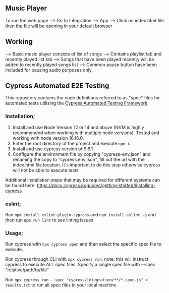 ## Music Player
To run the web page
--> Go to Integration --> App
--> Click on index.html file then the file will be opening in your default browser

## Working
--> Basic music player consists of list of songs
--> Contains playlist tab and recently played list tab
--> Songs that have been played recent;y will be added to recently played songs list
--> Common pause button have been included for pausing audio purposes only.

## Cypress Automated E2E Testing

This repository contains the code definitions referred to as "spec" files for automated tests utilising the [Cypress Automated Testing Framework](https://cypress.io).

### Installation;
1. Install and use Node Version 12 or 14 and above (NVM is highly recommended when working with multiple node versions). Tested and working with node version 10.16.0.
2. Enter the root directory of the project and execute `npm i`.
3. Install and use cypress version of 9.6.1
4. Configure the environment file by copying "cypress-env.json" and renaming the copy to "cypress.env.json", fill out the url with the index.html file location. It's important to do this step otherwise cypress will not be able to execute tests

Additional installation steps that may be required for different systems can be found here: https://docs.cypress.io/guides/getting-started/installing-cypress

### eslint;
Run `npm install eslint-plugin-cypress` and `npm install eslint -g` and then run `npm run lint` to see linting issues

### Usage;
Run cypress with `npx cypress open` and then select the specific spec file to execute.

Run cypress through CLI with `npx cypress run`, note: this will instruct cypress to execute ALL spec files. Specify a single spec file with --spec "relative/path/to/file"

Run `npx cypress run --spec "cypress/integration/**/*.spec.js" > results.txt` to run all spec files in your local machine
